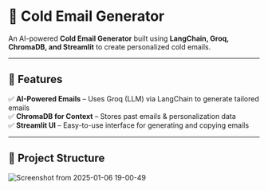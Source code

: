 # 📧 Cold Email Generator

An AI-powered **Cold Email Generator** built using **LangChain, Groq, ChromaDB, and Streamlit** to create personalized cold emails.

---

## 🚀 Features
✅ **AI-Powered Emails** – Uses Groq (LLM) via LangChain to generate tailored emails  
✅ **ChromaDB for Context** – Stores past emails & personalization data  
✅ **Streamlit UI** – Easy-to-use interface for generating and copying emails  

---

## 📂 Project Structure


![Screenshot from 2025-01-06 19-00-49](https://github.com/user-attachments/assets/a946d318-9b18-405a-9a76-4563cf3539ff)
